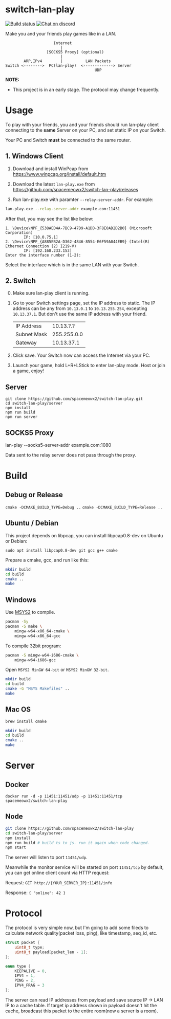 # switch-lan-play
[![Build status](https://drone.imspace.cn:444/api/badges/spacemeowx2/switch-lan-play/status.svg)](https://drone.imspace.cn:444/spacemeowx2/switch-lan-play)
[![Chat on discord](https://img.shields.io/badge/chat-on%20discord-7289da.svg)](https://discord.gg/zEMCu5n)

Make you and your friends play games like in a LAN.

```
                     Internet
                        |
                  [SOCKS5 Proxy] (optional)
                        |
        ARP,IPv4        |          LAN Packets
Switch <-------->  PC(lan-play)  <-------------> Server
                                       UDP
```

**NOTE:**
* This project is in an early stage. The protocol may change frequently.

# Usage

To play with your friends, you and your friends should run lan-play client connecting to the **same** Server on your PC, and set static IP on your Switch.

Your PC and Switch **must** be connected to the same router.

## 1. Windows Client

1. Download and install WinPcap from https://www.winpcap.org/install/default.htm

2. Download the latest `lan-play.exe` from https://github.com/spacemeowx2/switch-lan-play/releases

3. Run lan-play.exe with paramter `--relay-server-addr`. For example:

```sh
lan-play.exe --relay-server-addr example.com:11451
```

After that, you may see the list like below:

```
1. \Device\NPF_{538AED4A-7BC9-47D9-A1DD-3F8E0AD2D2B0} (Microsoft Corporation)
        IP: [10.0.75.1]
2. \Device\NPF_{A885EB2A-D362-4846-8554-E6F59A044EB9} (Intel(R) Ethernet Connection (2) I219-V)
        IP: [192.168.233.153]
Enter the interface number (1-2):
```

Select the interface which is in the same LAN with your Switch.

## 2. Switch

0. Make sure lan-play client is running.

1. Go to your Switch settings page, set the IP address to static. The IP address can be any from `10.13.0.1` to `10.13.255.254`, excepting `10.13.37.1`. But don't use the same IP address with your friend.

    <table>
        <tbody>
            <tr>
                <td>IP Address</td>
                <td>10.13.?.?</td>
            </tr>
            <tr>
                <td>Subnet Mask</td>
                <td>255.255.0.0</td>
            </tr>
            <tr>
                <td>Gateway</td>
                <td>10.13.37.1</td>
            </tr>
        </tbody>
    </table>

2. Click save. Your Switch now can access the Internet via your PC.

3. Launch your game, hold L+R+LStick to enter lan-play mode. Host or join a game, enjoy!

## Server

```
git clone https://github.com/spacemeowx2/switch-lan-play.git
cd switch-lan-play/server
npm install
npm run build
npm run server
```

## SOCKS5 Proxy

lan-play --socks5-server-addr example.com:1080

Data sent to the relay server does not pass through the proxy.

# Build

## Debug or Release

`cmake -DCMAKE_BUILD_TYPE=Debug ..`
`cmake -DCMAKE_BUILD_TYPE=Release ..`

## Ubuntu / Debian

This project depends on libpcap, you can install libpcap0.8-dev on Ubuntu or Debian:

`sudo apt install libpcap0.8-dev git gcc g++ cmake`

Prepare a cmake, gcc, and run like this:

```sh
mkdir build
cd build
cmake ..
make
```

## Windows

Use [MSYS2](http://www.msys2.org/) to compile.

```sh
pacman -Sy
pacman -S make \
    mingw-w64-x86_64-cmake \
    mingw-w64-x86_64-gcc
```

To compile 32bit program:

```sh
pacman -S mingw-w64-i686-cmake \
    mingw-w64-i686-gcc
```

Open `MSYS2 MinGW 64-bit` or `MSYS2 MinGW 32-bit`.

```sh
mkdir build
cd build
cmake -G "MSYS Makefiles" ..
make
```

## Mac OS

```sh
brew install cmake
```

```sh
mkdir build
cd build
cmake ..
make
```

# Server

## Docker

`docker run -d -p 11451:11451/udp -p 11451:11451/tcp spacemeowx2/switch-lan-play`

## Node

```sh
git clone https://github.com/spacemeowx2/switch-lan-play
cd switch-lan-play/server
npm install
npm run build # build ts to js. run it again when code changed.
npm start
```

The server will listen to port `11451/udp`.

Meanwhile the monitor service will be started on port `11451/tcp` by default, you can get online client count via HTTP request:

Request: `GET http://{YOUR_SERVER_IP}:11451/info`

Response: `{ "online": 42 }`


# Protocol

The protocol is very simple now, but I'm going to add some fileds to calculate network quality(packet loss, ping), like timestamp, seq_id, etc.

```c
struct packet {
    uint8_t type;
    uint8_t payload[packet_len - 1];
};
```

```c
enum type {
    KEEPALIVE = 0,
    IPV4 = 1,
    PING = 2,
    IPV4_FRAG = 3
};
```

The server can read IP addresses from payload and save source IP -> LAN IP to a cache table. If target ip address shown in payload doesn't hit the cache, broadcast this packet to the entire room(now a server is a room).

